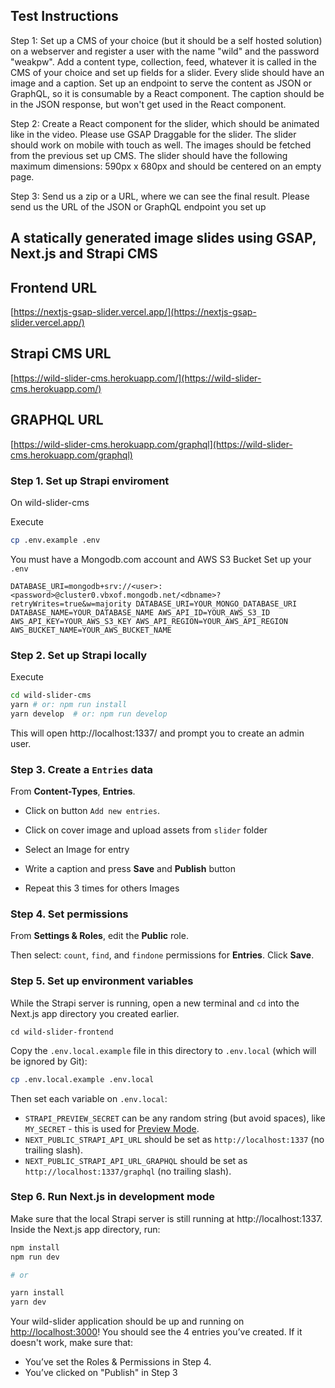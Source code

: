 ## Test Instructions

Step 1:
Set up a CMS of your choice (but it should be a self hosted solution) on a webserver and register a user with the name "wild" and the password "weakpw". Add a content type, collection, feed, whatever it is called in the CMS of your choice and set up fields for a slider. Every slide should have an image and a caption. Set up an endpoint to serve the content as JSON or GraphQL, so it is consumable by a React component. The caption should be in the JSON response, but won't get used in the React component.

Step 2:
Create a React component for the slider, which should be animated like in the video. Please use GSAP Draggable for the slider. The slider should work on mobile with touch as well. The images should be fetched from the previous set up CMS. The slider should have the following maximum dimensions: 590px x 680px and should be centered on an empty page.

Step 3:
Send us a zip or a URL, where we can see the final result. Please send us the URL of the JSON or GraphQL endpoint you set up


## A statically generated image slides using GSAP, Next.js and Strapi CMS

## Frontend URL
[https://nextjs-gsap-slider.vercel.app/](https://nextjs-gsap-slider.vercel.app/)

## Strapi CMS URL
[https://wild-slider-cms.herokuapp.com/](https://wild-slider-cms.herokuapp.com/)

## GRAPHQL URL
[https://wild-slider-cms.herokuapp.com/graphql](https://wild-slider-cms.herokuapp.com/graphql)


### Step 1.  Set up Strapi enviroment

On wild-slider-cms 

Execute 

```bash
cp .env.example .env
```

You must have a Mongodb.com account and AWS S3 Bucket
Set up your  `.env`

 `
DATABASE_URI=mongodb+srv://<user>:<password>@cluster0.vbxof.mongodb.net/<dbname>?retryWrites=true&w=majority
DATABASE_URI=YOUR_MONGO_DATABASE_URI
DATABASE_NAME=YOUR_DATABASE_NAME
AWS_API_ID=YOUR_AWS_S3_ID
AWS_API_KEY=YOUR_AWS_S3_KEY
AWS_API_REGION=YOUR_AWS_API_REGION
AWS_BUCKET_NAME=YOUR_AWS_BUCKET_NAME
`
### Step 2. Set up Strapi locally

Execute

```bash
cd wild-slider-cms
yarn # or: npm run install
yarn develop  # or: npm run develop
```

This will open http://localhost:1337/ and prompt you to create an admin user.


### Step 3. Create a `Entries` data

From **Content-Types**, **Entries**.

- Click on button `Add new entries`.

- Click on cover image and upload assets from `slider` folder 

- Select an Image for entry

- Write a caption and press **Save** and **Publish** button

- Repeat this 3 times for others Images

### Step 4. Set permissions

From **Settings & Roles**, edit the **Public** role.

Then select: `count`, `find`, and `findone` permissions for **Entries**. Click **Save**.


### Step 5. Set up environment variables

While the Strapi server is running, open a new terminal and `cd` into the Next.js app directory you created earlier.

```
cd wild-slider-frontend
```

Copy the `.env.local.example` file in this directory to `.env.local` (which will be ignored by Git):

```bash
cp .env.local.example .env.local
```

Then set each variable on `.env.local`:

- `STRAPI_PREVIEW_SECRET` can be any random string (but avoid spaces), like `MY_SECRET` - this is used for [Preview Mode](https://nextjs.org/docs/advanced-features/preview-mode).
- `NEXT_PUBLIC_STRAPI_API_URL` should be set as `http://localhost:1337` (no trailing slash).
- `NEXT_PUBLIC_STRAPI_API_URL_GRAPHQL` should be set as `http://localhost:1337/graphql` (no trailing slash).


### Step 6. Run Next.js in development mode

Make sure that the local Strapi server is still running at http://localhost:1337. Inside the Next.js app directory, run:

```bash
npm install
npm run dev

# or

yarn install
yarn dev
```

Your wild-slider application should be up and running on [http://localhost:3000](http://localhost:3000)! You should see the 4 entries you’ve created. If it doesn't work, make sure that:

- You’ve set the Roles & Permissions in Step 4.
- You’ve clicked on "Publish" in Step 3
